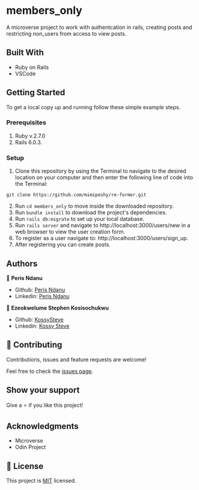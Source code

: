 # members_only
A microverse project to work with authentcation in rails, creating posts and restricting non_users from access to view posts.



## Built With

- Ruby on Rails
- VSCode

## Getting Started

To get a local copy up and running follow these simple example steps.

### Prerequisites

1. Ruby v.2.7.0
2. Rails 6.0.3.

### Setup

1. Clone this repository by using the Terminal to navigate to the desired location on your computer and then enter the following line of code into the Terminal:
```
git clone https://github.com/mimipeshy/re-former.git
```
2. Run `cd members_only` to move inside the downloaded repository.
3. Run `bundle install` to download the project's dependencies.
4. Run `rails db:migrate` to set up your local database.
5. Run `rails server` and navigate to http://localhost:3000/users/new in a web browser to view the user creation form.
6. To register as a user navigate to: http://localhost:3000/users/sign_up.
7. After registering you can create posts.



## Authors

👤 **Peris Ndanu**

- Github: [Peris Ndanu](https://github.com/mimipeshy)
- Linkedin: [Peris Ndanu](https://www.linkedin.com/in/peris-ndanu-405083193/)


👤 **Ezeokwelume Stephen Kosisochukwu**

- Github: [KossySteve](https://github.com/KossySteve)
- Linkedin: [Kossy Steve](https://www.linkedin.com/in/steve-ez-b090ba198/)


## 🤝 Contributing

Contributions, issues and feature requests are welcome!

Feel free to check the [issues page](issues/).

## Show your support

Give a ⭐️ if you like this project!

## Acknowledgments

- Microverse
- Odin Project

## 📝 License

This project is [MIT](lic.url) licensed.
